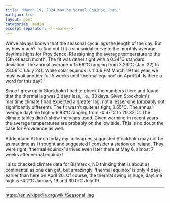 ```yaml
---
title: "March 19, 2024 may be Vernal Equinox, but…"
mathjax: true
layout: post
categories: media
excerpt separator: <!--more-->
---
```


We’ve always known that the seasonal cycle lags the length of the day. But by how much? To find out I fit a sinusoidal curve to the monthly average daytime highs for Providence, RI  assigning the average temperature to the 15th of each month. The fit was rather tight with a 0.34°C standard deviation. The annual average = 15.66°C ranging from 3.26°C (Jan. 22) to 28.06°C (July 24). While solar equinox is 11:06 PM March 19 this year, we must wait another full 5 weeks until ‘thermal equinox’ on April 24. Is there a word for this day?
<!--more-->

Since I grew up in Stockholm I had to check the numbers there and found that the thermal lag was 2 days less, i.e., 33 days. Given Stockholm's maritime climate I had expected a greater lag, not a lesser one (probably not significantly different). The fit wasn’t quite as tight, 0.55°C. The annual average daytime high = 9.83°C ranging from -0.67°C to 20.32°C. The climate tables didn't show the years used. Given warming in recent years the average temperatures are probably on the low side. This is no doubt the case for Providence as well. 

Addendum: At lunch today my colleagues suggested Stockholm may not be as maritime as I thought and suggested I consider a station on Ireland. They were right, ‘thermal equinox’ arrives even later there at May 6, almost 7 weeks after vernal equinox! 

I also checked climate data for Bismarck, ND thinking that is about as continental as one can get, but amazingly. ‘thermal equinox’ is only 4 days earlier than here on April 20. Of course, the thermal swing is huge, daytime high is -4.2°C January 19 and 30.0°C July 19. 

- - - - -
https://en.wikipedia.org/wiki/Seasonal_lag
